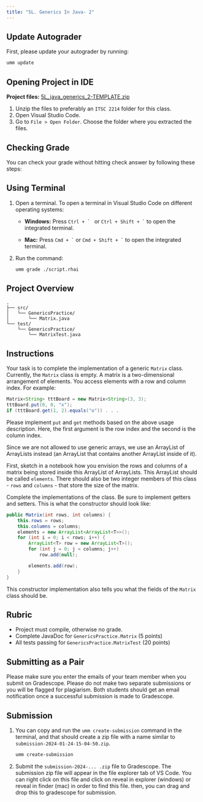 ```yaml
---
title: "5L. Generics In Java- 2"
---
```


## Update Autograder

First, please update your autograder by running:

```bash
umm update
```

## Opening Project in IDE

**Project files:** [5L_java_generics_2-TEMPLATE.zip](https://www.dropbox.com/scl/fi/l12m1jgsuucjbmrz5hbfc/5L_java_generics_2-TEMPLATE.zip?rlkey=uqg0jr6jeoabzl2hjkl1vzzri&st=95jzs59s&dl=0)

1. Unzip the files to preferably an `ITSC 2214` folder for this class.
2. Open Visual Studio Code.
3. Go to `File > Open Folder`. Choose the folder where you extracted the files.

## Checking Grade

You can check your grade without hitting check answer by following these steps:

## Using Terminal

1. Open a terminal. To open a terminal in Visual Studio Code on different operating systems:
    - **Windows:** Press ``Ctrl + ` `` or `` Ctrl + Shift + ` `` to open the integrated terminal.

    - **Mac:** Press `` Cmd + ` `` or `` Cmd + Shift + ` `` to open the integrated terminal.
2. Run the command:

    ```bash
    umm grade ./script.rhai
    ```

## Project Overview

```
.
├── src/
│   └── GenericsPractice/
│       └── Matrix.java
└── test/
    └── GenericsPractice/
        └── MatrixTest.java
```

## Instructions

Your task is to complete the implementation of a generic `Matrix` class. Currently, the `Matrix` class is empty. A matrix is a two-dimensional arrangement of elements. You access elements with a row and column index. For example:

```java
Matrix<String> tttBoard = new Matrix<String>(3, 3);
tttBoard.put(0, 0, "x");
if (tttBoard.get(1, 2).equals("o")) . . .
```

Please implement `put` and `get` methods based on the above usage description. Here, the first argument is the row index and the second is the column index.

Since we are not allowed to use generic arrays, we use an ArrayList of ArrayLists instead (an ArrayList that contains another ArrayList inside of it).

First, sketch in a notebook how you envision the rows and columns of a matrix being stored inside this ArrayList of ArrayLists. This ArrayList should be called `elements`. There should also be two integer members of this class - `rows` and `columns` - that store the size of the matrix.

Complete the implementations of the class. Be sure to implement getters and setters. This is what the constructor should look like:

```java
public Matrix(int rows, int columns) {
    this.rows = rows;
    this.columns = columns;
    elements = new ArrayList<ArrayList<T>>();
    for (int i = 0; i < rows; i++) {
        ArrayList<T> row = new ArrayList<T>();
        for (int j = 0; j < columns; j++)
            row.add(null);

        elements.add(row);
    }
}
```

This constructor implementation also tells you what the fields of the `Matrix` class should be.

## Rubric

- Project must compile, otherwise no grade.
- Complete JavaDoc for `GenericsPractice.Matrix` (5 points)
- All tests passing for `GenericsPractice.MatrixTest` (20 points)

## Submitting as a Pair

Please make sure you enter the emails of your team member when you submit on Gradescope. Please do not make two separate submissions or you will be flagged for plagiarism. Both students should get an email notification once a successful submission is made to Gradescope.

## Submission

1. You can copy and run the `umm create-submission` command in the terminal, and that should create a zip file with a name similar to `submission-2024-01-24-15-04-50.zip`.

    ```bash
    umm create-submission
    ```

2. Submit the `submission-2024-... .zip` file to Gradescope. The submission zip file will appear in the file explorer tab of VS Code. You can right click on this file and click on reveal in explorer (windows) or reveal in finder (mac) in order to find this file. then, you can drag and drop this to gradescope for submission.

